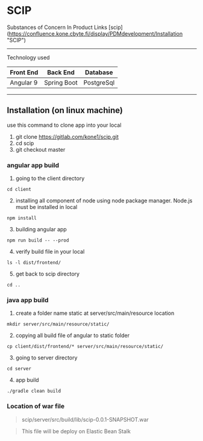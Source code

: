 # SCIP
Substances of Concern In Product
Links
[scip] (https://confluence.kone.cbyte.fi/display/PDMdevelopment/Installation "SCIP")

---
Technology used

| Front End | Back End | Database |
| --------- |  ---------| ------- |
| Angular 9 | Spring Boot| PostgreSql |

---
## Installation (on linux machine)
use this command to clone app into your local
1. git clone https://gitlab.com/kone1/scip.git
2. cd scip
3. git checkout master 
### angular app build
1. going to the client directory
```
cd client
```
2. installing all component of node using node package manager. Node.js must be installed in local
```
npm install
```
3. building angular app
```
npm run build -- --prod 
```
4. verify build file in your local
```
ls -l dist/frontend/
```
5. get back to scip directory
```
cd ..  
```

### java app build
1. create a folder name static at server/src/main/resource location
```
mkdir server/src/main/resource/static/  
```
2. copying all build file of angular to static folder
```
cp client/dist/frontend/* server/src/main/resource/static/
```
3. going to server directory
```
cd server     
```
4. app build
```
./gradle clean build
```

### Location of war file
> scip/server/src/build/lib/scip-0.0.1-SNAPSHOT.war

> This file will be deploy on Elastic Bean Stalk

